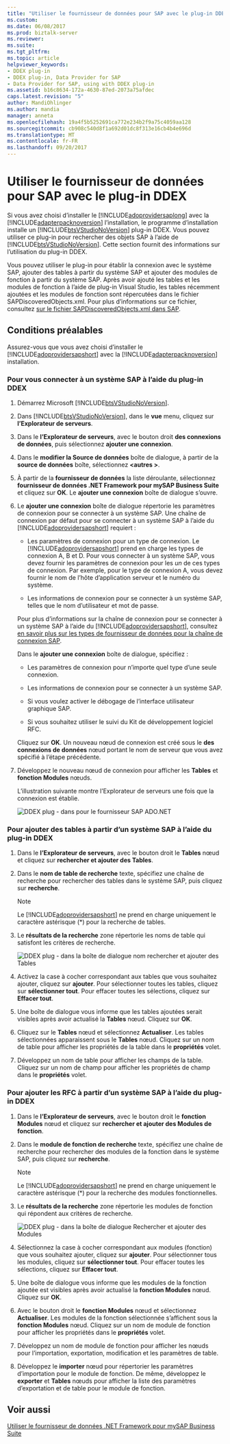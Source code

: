 ```yaml
---
title: "Utiliser le fournisseur de données pour SAP avec le plug-in DDEX | Documents Microsoft"
ms.custom: 
ms.date: 06/08/2017
ms.prod: biztalk-server
ms.reviewer: 
ms.suite: 
ms.tgt_pltfrm: 
ms.topic: article
helpviewer_keywords:
- DDEX plug-in
- DDEX plug-in, Data Provider for SAP
- Data Provider for SAP, using with DDEX plug-in
ms.assetid: b16c8634-172a-4630-87ed-2073a75afdec
caps.latest.revision: "5"
author: MandiOhlinger
ms.author: mandia
manager: anneta
ms.openlocfilehash: 19a4f5b5252691ca772e234b2f9a75c4059aa128
ms.sourcegitcommit: cb908c540d8f1a692d01dc8f313e16cb4b4e696d
ms.translationtype: MT
ms.contentlocale: fr-FR
ms.lasthandoff: 09/20/2017
---
```

# <a name="use-the-data-provider-for-sap-with-the-ddex-plug-in"></a>Utiliser le fournisseur de données pour SAP avec le plug-in DDEX
Si vous avez choisi d’installer le [!INCLUDE[adoprovidersaplong](../../includes/adoprovidersaplong-md.md)] avec la [!INCLUDE[adapterpacknoversion](../../includes/adapterpacknoversion-md.md)] l’installation, le programme d’installation installe un [!INCLUDE[btsVStudioNoVersion](../../includes/btsvstudionoversion-md.md)] plug-in DDEX. Vous pouvez utiliser ce plug-in pour rechercher des objets SAP à l’aide de [!INCLUDE[btsVStudioNoVersion](../../includes/btsvstudionoversion-md.md)]. Cette section fournit des informations sur l’utilisation du plug-in DDEX.  
  
 Vous pouvez utiliser le plug-in pour établir la connexion avec le système SAP, ajouter des tables à partir du système SAP et ajouter des modules de fonction à partir du système SAP. Après avoir ajouté les tables et les modules de fonction à l’aide de plug-in Visual Studio, les tables récemment ajoutées et les modules de fonction sont répercutées dans le fichier SAPDiscoveredObjects.xml. Pour plus d’informations sur ce fichier, consultez [sur le fichier SAPDiscoveredObjects.xml dans SAP](../../adapters-and-accelerators/adapter-sap/about-the-sapdiscoveredobjects-xml-file-in-sap.md).  
  
## <a name="prerequisites"></a>Conditions préalables  
 Assurez-vous que vous avez choisi d’installer le [!INCLUDE[adoprovidersapshort](../../includes/adoprovidersapshort-md.md)] avec la [!INCLUDE[adapterpacknoversion](../../includes/adapterpacknoversion-md.md)] installation.  
  
### <a name="to-connect-to-an-sap-system-using-the-ddex-plug-in"></a>Pour vous connecter à un système SAP à l’aide du plug-in DDEX  
  
1.  Démarrez Microsoft [!INCLUDE[btsVStudioNoVersion](../../includes/btsvstudionoversion-md.md)].  
  
2.  Dans [!INCLUDE[btsVStudioNoVersion](../../includes/btsvstudionoversion-md.md)], dans le **vue** menu, cliquez sur **l’Explorateur de serveurs**.  
  
3.  Dans le **l’Explorateur de serveurs**, avec le bouton droit **des connexions de données**, puis sélectionnez **ajouter une connexion**.  
  
4.  Dans le **modifier la Source de données** boîte de dialogue, à partir de la **source de données** boîte, sélectionnez  **\<autres >**.  
  
5.  À partir de la **fournisseur de données** la liste déroulante, sélectionnez **fournisseur de données .NET Framework pour mySAP Business Suite** et cliquez sur **OK**. Le **ajouter une connexion** boîte de dialogue s’ouvre.  
  
6.  Le **ajouter une connexion** boîte de dialogue répertorie les paramètres de connexion pour se connecter à un système SAP. Une chaîne de connexion par défaut pour se connecter à un système SAP à l’aide du [!INCLUDE[adoprovidersapshort](../../includes/adoprovidersapshort-md.md)] requiert :  
  
    -   Les paramètres de connexion pour un type de connexion. Le [!INCLUDE[adoprovidersapshort](../../includes/adoprovidersapshort-md.md)] prend en charge les types de connexion A, B et D. Pour vous connecter à un système SAP, vous devez fournir les paramètres de connexion pour les *un* de ces types de connexion. Par exemple, pour le type de connexion A, vous devez fournir le nom de l’hôte d’application serveur et le numéro du système.  
  
    -   Les informations de connexion pour se connecter à un système SAP, telles que le nom d’utilisateur et mot de passe.  
  
     Pour plus d’informations sur la chaîne de connexion pour se connecter à un système SAP à l’aide du [!INCLUDE[adoprovidersapshort](../../includes/adoprovidersapshort-md.md)], consultez [en savoir plus sur les types de fournisseur de données pour la chaîne de connexion SAP](../../adapters-and-accelerators/adapter-sap/read-about-data-provider-types-for-the-sap-connection-string.md).  
  
     Dans le **ajouter une connexion** boîte de dialogue, spécifiez :  
  
    -   Les paramètres de connexion pour n’importe quel type d’une seule connexion.  
  
    -   Les informations de connexion pour se connecter à un système SAP.  
  
    -   Si vous voulez activer le débogage de l’interface utilisateur graphique SAP.  
  
    -   Si vous souhaitez utiliser le suivi du Kit de développement logiciel RFC.  
  
     Cliquez sur **OK**. Un nouveau nœud de connexion est créé sous le **des connexions de données** nœud portant le nom de serveur que vous avez spécifié à l’étape précédente.  
  
7.  Développez le nouveau nœud de connexion pour afficher les **Tables** et **fonction Modules** nœuds.  
  
     L’illustration suivante montre l’Explorateur de serveurs une fois que la connexion est établie.  
  
     ![DDEX plug &#45; dans pour le fournisseur SAP ADO.NET](../../adapters-and-accelerators/adapter-sap/media/158afc11-9c90-4333-bc62-5901f8d0c794.gif "158afc11-9c90-4333-bc62-5901f8d0c794")  
  
### <a name="to-add-tables-from-an-sap-system-using-the-ddex-plug-in"></a>Pour ajouter des tables à partir d’un système SAP à l’aide du plug-in DDEX  
  
1.  Dans le **l’Explorateur de serveurs**, avec le bouton droit le **Tables** nœud et cliquez sur **rechercher et ajouter des Tables**.  
  
2.  Dans le **nom de table de recherche** texte, spécifiez une chaîne de recherche pour rechercher des tables dans le système SAP, puis cliquez sur **recherche**.  
  
    > [!NOTE]
    >  Le [!INCLUDE[adoprovidersapshort](../../includes/adoprovidersapshort-md.md)] ne prend en charge uniquement le caractère astérisque (*) pour la recherche de tables.  
  
3.  Le **résultats de la recherche** zone répertorie les noms de table qui satisfont les critères de recherche.  
  
     ![DDEX plug &#45; dans la boîte de dialogue nom rechercher et ajouter des Tables](../../adapters-and-accelerators/adapter-sap/media/737fc9c3-5258-4693-a2f3-5b5b8d2483e9.gif "737fc9c3-5258-4693-a2f3-5b5b8d2483e9")  
  
4.  Activez la case à cocher correspondant aux tables que vous souhaitez ajouter, cliquez sur **ajouter**. Pour sélectionner toutes les tables, cliquez sur **sélectionner tout**. Pour effacer toutes les sélections, cliquez sur **Effacer tout**.  
  
5.  Une boîte de dialogue vous informe que les tables ajoutées serait visibles après avoir actualisé la **Tables** nœud. Cliquez sur **OK**.  
  
6.  Cliquez sur le **Tables** nœud et sélectionnez **Actualiser**. Les tables sélectionnées apparaissent sous le **Tables** nœud. Cliquez sur un nom de table pour afficher les propriétés de la table dans le **propriétés** volet.  
  
7.  Développez un nom de table pour afficher les champs de la table. Cliquez sur un nom de champ pour afficher les propriétés de champ dans le **propriétés** volet.  
  
### <a name="to-add-rfcs-from-an-sap-system-using-the-ddex-plug-in"></a>Pour ajouter les RFC à partir d’un système SAP à l’aide du plug-in DDEX  
  
1.  Dans le **l’Explorateur de serveurs**, avec le bouton droit le **fonction Modules** nœud et cliquez sur **rechercher et ajouter des Modules de fonction**.  
  
2.  Dans le **module de fonction de recherche** texte, spécifiez une chaîne de recherche pour rechercher des modules de la fonction dans le système SAP, puis cliquez sur **recherche**.  
  
    > [!NOTE]
    >  Le [!INCLUDE[adoprovidersapshort](../../includes/adoprovidersapshort-md.md)] ne prend en charge uniquement le caractère astérisque (*) pour la recherche des modules fonctionnelles.  
  
3.  Le **résultats de la recherche** zone répertorie les modules de fonction qui répondent aux critères de recherche.  
  
     ![DDEX plug &#45; dans la boîte de dialogue Rechercher et ajouter des Modules](../../adapters-and-accelerators/adapter-sap/media/8c7f9081-80aa-4bfe-8f06-2c751758ddd0.gif "8c7f9081-80aa-4bfe-8f06-2c751758ddd0")  
  
4.  Sélectionnez la case à cocher correspondant aux modules (fonction) que vous souhaitez ajouter, cliquez sur **ajouter**. Pour sélectionner tous les modules, cliquez sur **sélectionner tout**. Pour effacer toutes les sélections, cliquez sur **Effacer tout**.  
  
5.  Une boîte de dialogue vous informe que les modules de la fonction ajoutée est visibles après avoir actualisé la **fonction Modules** nœud. Cliquez sur **OK**.  
  
6.  Avec le bouton droit le **fonction Modules** nœud et sélectionnez **Actualiser**. Les modules de la fonction sélectionnée s’affichent sous la **fonction Modules** nœud. Cliquez sur un nom de module de fonction pour afficher les propriétés dans le **propriétés** volet.  
  
7.  Développez un nom de module de fonction pour afficher les nœuds pour l’importation, exportation, modification et les paramètres de table.  
  
8.  Développez le **importer** nœud pour répertorier les paramètres d’importation pour le module de fonction. De même, développez le **exporter** et **Tables** nœuds pour afficher la liste des paramètres d’exportation et de table pour le module de fonction.  
  
## <a name="see-also"></a>Voir aussi  
 [Utiliser le fournisseur de données .NET Framework pour mySAP Business Suite](../../adapters-and-accelerators/adapter-sap/use-the-net-framework-data-provider-for-mysap-business-suite.md)